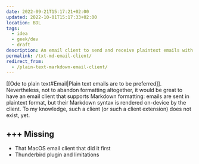 ```yaml
---
date: 2022-09-21T15:17:21+02:00
updated: 2022-10-01T15:17:33+02:00
location: BDL
tags:
  - idea
  - geek/dev
  - draft
description: An email client to send and receive plaintext emails with Markdown syntax. Syntax is rendered on-device.
permalink: /txt-md-email-client/
redirect_from:
  - /plain-text-markdown-email-client/
---
```

[[Ode to plain text#Email|Plain text emails are to be preferred]]. Nevertheless, not to abandon formatting altogether, it would be great to have an email client that supports Markdown formatting: emails are sent in plaintext format, but their Markdown syntax is rendered on-device by the client. To my knowledge, such a client (or such a client extension) does not exist, yet.

## +++ Missing

- That MacOS email client that did it first
- Thunderbird plugin and limitations
